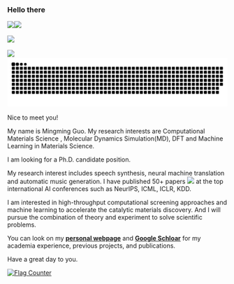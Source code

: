 ### Hello there
![](https://indify.co/widgets/live/button/qOHY0mjFYGqtk12iWqWu)
<img align="left" src="https://github-readme-stats.vercel.app/api?username=MingmingGuo&show_icons=true&theme=radical&show_icons=true&theme=radical">

![](https://github-readme-stats.vercel.app/api/top-langs/?username=MingmingGuo)  </div>
 <div align="left">  <img src="https://visitor-badge.glitch.me/badge?page_id=MingingGuo" /> </div>  

<picture>
  <source media="(prefers-color-scheme: dark)" srcset="https://raw.githubusercontent.com/ZLI-afk/ZLI-afk/359a62ce990f33e794f2b07b9f9e3680e3dac4bc/github-contribution-grid-snake-dark.svg">
  <source media="(prefers-color-scheme: light)" srcset="https://raw.githubusercontent.com/ZLI-afk/ZLI-afk/359a62ce990f33e794f2b07b9f9e3680e3dac4bc/github-contribution-grid-snake.svg">
  <img alt="github contribution grid snake animation" src="https://raw.githubusercontent.com/ZLI-afk/ZLI-afk/359a62ce990f33e794f2b07b9f9e3680e3dac4bc/github-contribution-grid-snake-dark.svg">
</picture>

Nice to meet you!

My name is Mingming Guo. My research interests are Computational Materials Science , Molecular Dynamics Simulation(MD), DFT and Machine Learning in Materials Science. 

I am looking for a Ph.D. candidate position. 

My research interest includes speech synthesis, neural machine translation and automatic music generation. I have published 50+ papers <a href='https://scholar.google.com/citations?user=zvkzYukAAAAJ'><img src="https://img.shields.io/endpoint?logo=Google%20Scholar&url=https%3A%2F%2Fcdn.jsdelivr.net%2Fgh%2FRayeRen%2Frayeren.github.io@google-scholar-stats%2Fgs_data_shieldsio.json&labelColor=f6f6f6&color=9cf&style=flat&label=citations"></a> at the top international AI conferences such as NeurIPS, ICML, ICLR, KDD. 

I am interested in high-throughput computational screening approaches and machine learning to accelerate the catalytic materials discovery. And I will pursue the combination of theory and experiment to solve scientific problems. 

You can look on my [**personal webpage**](http://www.guomm.top/) and  [**Google Schloar**](https://scholar.google.com/citations?user=zvkzYukAAAAJ&hl=en)  for my academia experience, previous projects, and publications.

Have a great day to you.

<!-- [![github stats](https://github-readme-stats.vercel.app/api?username=quanghuy0497&show_icons=true&line_height=20&show_icons=true&theme=vue)](https://github-readme-stats.vercel.app/api?username=quanghuy0497&show_icons=true&line_height=20&show_icons=true&theme=midnight-purple)

[![Top Langs](https://github-readme-stats.vercel.app/api/top-langs/?username=quanghuy0497&show_icons=true&layout=compact&theme=vue)](https://github-readme-stats.vercel.app/api/top-langs/?username=quanghuy0497&show_icons=true&layout=compact&theme=midnight-purple)

<a href="https://clustrmaps.com/site/1bpy0"><img src="https://www.clustrmaps.com/map_v2.png?cl=ffffff&w=300&t=tt&d=lOxXu-muGwhQ1AUDtnfcrU8sTjz4RQeSdXkUMBupjt4"></a>   -->

 <a href="http://s11.flagcounter.com/more/swa"><img src="https://s11.flagcounter.com/map/swa/size_s/txt_000000/border_CCCCCC/pageviews_1/viewers_0/flags_0/" alt="Flag Counter" border="0"></a> 

 <body> <script type='text/javascript' id='clustrmaps' src='//cdn.clustrmaps.com/map_v2.js?cl=878787&w=a&t=n&d=tYKrTleIzEG_M6tzoWmIiZKf5IJJPr5G469r5BeC5O0&co=feffff&cmn=ef1257&cmo=31aa60'></script> </body>
